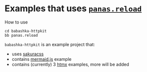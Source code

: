 # Examples that uses [`panas.reload`][1]

How to use

```
cd babashka-httpkit
bb panas.reload
```

`babashka-httpkit` is an example project that:
- uses [sakuracss](https://github.com/oxalorg/sakura)
- contains [mermaid.js](https://mermaid.js.org/) example
- contains (currently) 3 [htmx](https://htmx.org/examples/) examples, more will be added

[1]: https://github.com/keychera/panas.reload